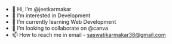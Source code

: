 - 👋 Hi, I’m @jeetkarmakar
- 👀 I’m interested in Development
- 🌱 I’m currently learning Web Development 
- 💞️ I’m looking to collaborate on @canva
- 📫 How to reach me in email - saswatikarmakar38@gmail.com 

<!---
jeetkarmakar/jeetkarmakar is a ✨ special ✨ repository because its `README.md` (this file) appears on your GitHub profile.
You can click the Preview link to take a look at your changes.
--->
